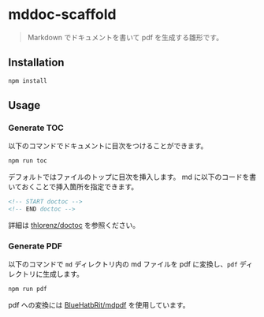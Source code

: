 # mddoc-scaffold

> Markdown でドキュメントを書いて pdf を生成する雛形です。

## Installation

```sh
npm install
```

## Usage

### Generate TOC

以下のコマンドでドキュメントに目次をつけることができます。

```sh
npm run toc
```

デフォルトではファイルのトップに目次を挿入します。
md に以下のコードを書いておくことで挿入箇所を指定できます。

```html
<!-- START doctoc -->
<!-- END doctoc -->
```

詳細は [thlorenz/doctoc](https://github.com/thlorenz/doctoc) を参照ください。

### Generate PDF

以下のコマンドで `md` ディレクトリ内の md ファイルを pdf に変換し、`pdf` ディレクトリに生成します。

```sh
npm run pdf
```

pdf への変換には [BlueHatbRit/mdpdf](https://github.com/bluehatbrit/mdpdf) を使用しています。
